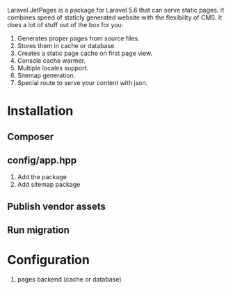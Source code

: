 Laravel JetPages is a package for Laravel 5.6 that can serve static pages. It combines speed of staticly generated website with the flexibility of CMS. It does a lot of stuff out of the box for you:

1. Generates proper pages from source files.
2. Stores them in cache or database.
3. Creates a static page cache on first page view.
4. Console cache warmer.
5. Multiple locales support.
6. Sitemap generation.
7. Special route to serve your content with json.

# Installation

## Composer

## config/app.hpp

1. Add the package
2. Add sitemap package

## Publish vendor assets

## Run migration


# Configuration

1. pages backend (cache or database)
